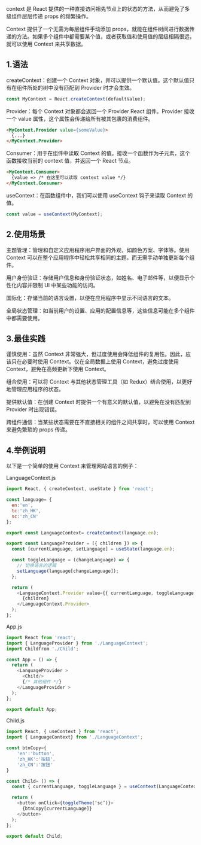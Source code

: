 context 是 React 提供的一种直接访问祖先节点上的状态的方法，从而避免了多级组件层层传递 props 的频繁操作。

Context 提供了一个无需为每层组件手动添加 props，就能在组件树间进行数据传递的方法。如果多个组件中都需要某个值，或者获取值和使用值的层级相隔很远，就可以使用 Context 来共享数据。

## 1.语法
createContext‌：创建一个 Context 对象，并可以提供一个默认值。这个默认值只有在组件所处的树中没有匹配到 Provider 时才会生效。
```javascript
const MyContext = React.createContext(defaultValue);
```
‌Provider‌：每个 Context 对象都会返回一个 Provider React 组件。Provider 接收一个 value 属性，这个属性会传递给所有被其包裹的消费组件。
```html
<MyContext.Provider value={someValue}>
  {...}
</MyContext.Provider>
```
‌Consumer‌：用于在组件中读取 Context 的值。接收一个函数作为子元素，这个函数接收当前的 context 值，并返回一个 React 节点。
```html
<MyContext.Consumer>
  {value => /* 在这里可以读取 context value */}
</MyContext.Consumer>
```
useContext‌：在函数组件中，我们可以使用 useContext 钩子来读取 Context 的值。
```javascript
const value = useContext(MyContext);
```
## 2.使用场景

‌主题管理‌：管理和自定义应用程序用户界面的外观，如颜色方案、字体等。使用 Context 可以在整个应用程序中轻松共享相同的主题，而无需手动单独更新每个组件。

‌用户身份验证‌：存储用户信息和身份验证状态，如姓名、电子邮件等，以便显示个性化内容并限制 UI 中某些功能的访问。

‌国际化‌：存储当前的语言设置，以便在应用程序中显示不同语言的文本。

‌全局状态管理‌：如当前用户的设置、应用的配置信息等，这些信息可能在多个组件中都需要使用。
## 3.最佳实践
‌谨慎使用‌：虽然 Context 非常强大，但过度使用会降低组件的复用性。因此，应该只在必要时使用 Context。仅在全局数据上使用 Context，避免过度使用 Context，‌避免在高频更新下使用 Context。

‌组合使用‌：可以将 Context 与其他状态管理工具（如 Redux）结合使用，以更好地管理应用程序的状态。

‌提供默认值‌：在创建 Context 时提供一个有意义的默认值，以避免在没有匹配到 Provider 时出现错误。

‌跨组件通信‌：当某些状态需要在不直接相关的组件之间共享时，可以使用 Context 来避免繁琐的 props 传递。

## 4.举例说明
以下是一个简单的使用 Context 来管理网站语言的例子：

LanguageContext.js
```javascript
import React, { createContext, useState } from 'react';

const language= {
  en:'en',
  tc:'zh_HK',
  sc:'zh_CN'
};

export const LanguageContext= createContext(language.en);

export const LanguageProvider = ({ children }) => {
  const [currentLanguage, setLanguage] = useState(language.en);

  const toggleLanguage = (changeLanguage) => {
    // 切换语言的逻辑
    setLanguage(language[changeLanguage]);
  };

  return (
    <LanguageContext.Provider value={{ currentLanguage, toggleLanguage }}>
      {children}
    </LanguageContext.Provider>
  );
};
```
App.js
```javascript
import React from 'react';
import { LanguageProvider } from './LanguageContext';
import Childfrom './Child';

const App = () => {
  return (
    <LanguageProvider >
      <Child/>
      {/* 其他组件 */}
    </LanguageProvider >
  );
};

export default App;
```
Child.js
```javascript
import React, { useContext } from 'react';
import { LanguageContext} from './LanguageContext';

const btnCopy={
	'en':'button',
	'zh_HK':'按鈕',
	'zh_CN':'按钮'
}

const Child= () => {
  const { currentLanguage, toggleLanguage } = useContext(LanguageContext);

  return (
    <button onClick={toggleTheme(‘sc’)}>
      {btnCopy[currentLanguage]}
    </button>
  );
};

export default Child;
```